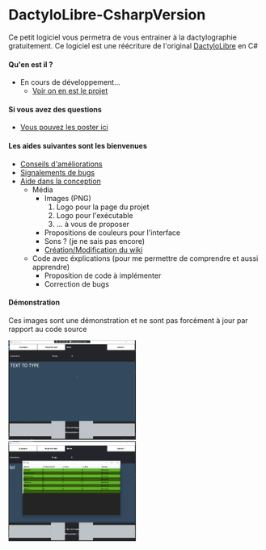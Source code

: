 # DactyloLibre-CsharpVersion
Ce petit logiciel vous permetra de vous entrainer à la dactylographie gratuitement. Ce logiciel est une réécriture de l'original [DactyloLibre](https://github.com/spoutnik911/DactyloLibre) en C#

#### Qu'en est il ?
* En cours de développement...
  * [Voir on en est le projet](https://trello.com/b/3WzdA8G9)

#### Si vous avez des questions
- [Vous pouvez les poster ici](https://github.com/spoutnik911/DactyloLibre-CsharpVersion/labels/question)

#### Les aides suivantes sont les bienvenues
* [Conseils d'améliorations](https://github.com/spoutnik911/DactyloLibre-CsharpVersion/labels/enhancement)
* [Signalements de bugs](https://github.com/spoutnik911/DactyloLibre-CsharpVersion/labels/bug)
* [Aide dans la conception](https://github.com/spoutnik911/DactyloLibre-CsharpVersion/pulls)
  * Média
    * Images (PNG)
      1. Logo pour la page du projet
      2. Logo pour l'exécutable
      3. ... à vous de proposer
    * Propositions de couleurs pour l'interface
    * Sons ? (je ne sais pas encore)
    * [Création/Modification du wiki](https://github.com/spoutnik911/DactyloLibre-CsharpVersion/wiki)
  * Code avec éxplications (pour me permettre de comprendre et aussi apprendre)
    * Proposition de code à implémenter
    * Correction de bugs

#### Démonstration
Ces images sont une démonstration et ne sont pas forcément à jour par rapport au code source

<img src="demo/demo.gif" width="50%">

<img src="demo/demo.png" width="50%">
